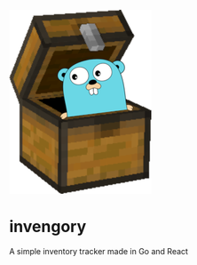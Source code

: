 ![invengory](https://raw.githubusercontent.com/evaan/invengory/main/invengory.png)
# invengory
A simple inventory tracker made in Go and React
